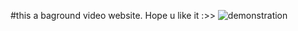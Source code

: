 #this a baground video website. Hope u like it :>> 
![demonstration](https://github.com/Jishnumo/Bg-Video/assets/147910757/c6c65d23-4862-479b-9610-80942519e133)
